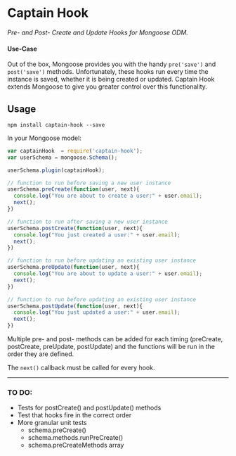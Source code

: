 Captain Hook
============

*Pre- and Post- Create and Update Hooks for Mongoose ODM.*

#### Use-Case
Out of the box, Mongoose provides you with the handy `pre('save')` and `post('save')` methods. Unfortunately, these hooks run every time the instance is saved, whether it is being created or updated. Captain Hook extends Mongoose to give you greater control over this functionality.

## Usage

`npm install captain-hook --save`

In your Mongoose model:
```js
var captainHook  = require('captain-hook');
var userSchema = mongoose.Schema();

userSchema.plugin(captainHook);

// function to run before saving a new user instance
userSchema.preCreate(function(user, next){
  console.log("You are about to create a user:" + user.email);
  next();
})

// function to run after saving a new user instance
userSchema.postCreate(function(user, next){
  console.log("You just created a user:" + user.email);
  next();
})

// function to run before updating an existing user instance
userSchema.preUpdate(function(user, next){
  console.log("You are about to update a user:" + user.email);
  next();
})

// function to run before updating an existing user instance
userSchema.postUpdate(function(user, next){
  console.log("You just updated a user:" + user.email);
  next();
})

```

Multiple pre- and post- methods can be added for each timing (preCreate, postCreate, preUpdate, postUpdate) and the functions will be run in the order they are defined.

The `next()` callback must be called for every hook.

-------------------

### TO DO:
- Tests for postCreate() and postUpdate() methods
- Test that hooks fire in the correct order
- More granular unit tests
    - schema.preCreate()
    - schema.methods.runPreCreate()
    - schema.preCreateMethods array
